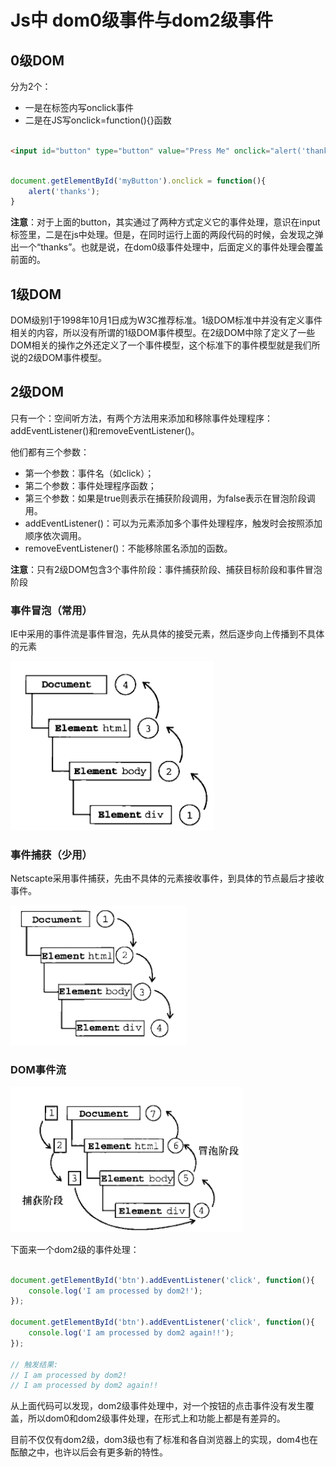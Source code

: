 Js中 dom0级事件与dom2级事件
=========================

## 0级DOM

分为2个：
*	一是在标签内写onclick事件
*	二是在JS写onclick=function(){}函数

```html

<input id="button" type="button" value="Press Me" onclick="alert('thanks');">

```

```js

document.getElementById('myButton').onclick = function(){
	alert('thanks');
}

```

**注意**：对于上面的button，其实通过了两种方式定义它的事件处理，意识在input标签里，二是在js中处理。但是，在同时运行上面的两段代码的时候，会发现之弹出一个“thanks”。也就是说，在dom0级事件处理中，后面定义的事件处理会覆盖前面的。

## 1级DOM

DOM级别1于1998年10月1日成为W3C推荐标准。1级DOM标准中并没有定义事件相关的内容，所以没有所谓的1级DOM事件模型。在2级DOM中除了定义了一些DOM相关的操作之外还定义了一个事件模型，这个标准下的事件模型就是我们所说的2级DOM事件模型。

## 2级DOM

只有一个：空间听方法，有两个方法用来添加和移除事件处理程序：addEventListener()和removeEventListener()。

他们都有三个参数：

*	第一个参数：事件名（如click）；
*	第二个参数：事件处理程序函数；
*	第三个参数：如果是true则表示在捕获阶段调用，为false表示在冒泡阶段调用。
*	addEventListener()：可以为元素添加多个事件处理程序，触发时会按照添加顺序依次调用。
*	removeEventListener()：不能移除匿名添加的函数。

**注意**：只有2级DOM包含3个事件阶段：事件捕获阶段、捕获目标阶段和事件冒泡阶段

### 事件冒泡（常用）

IE中采用的事件流是事件冒泡，先从具体的接受元素，然后逐步向上传播到不具体的元素

![](images/1.png)

### 事件捕获（少用）

Netscapte采用事件捕获，先由不具体的元素接收事件，到具体的节点最后才接收事件。

![](images/2.png)

### DOM事件流

![](images/3.png)

下面来一个dom2级的事件处理：

```js

document.getElementById('btn').addEventListener('click', function(){
	console.log('I am processed by dom2!');
});

document.getElementById('btn').addEventListener('click', function(){
	console.log('I am processed by dom2 again!!');
});

// 触发结果:
// I am processed by dom2!
// I am processed by dom2 again!!

```

从上面代码可以发现，dom2级事件处理中，对一个按钮的点击事件没有发生覆盖，所以dom0和dom2级事件处理，在形式上和功能上都是有差异的。

目前不仅仅有dom2级，dom3级也有了标准和各自浏览器上的实现，dom4也在酝酿之中，也许以后会有更多新的特性。





